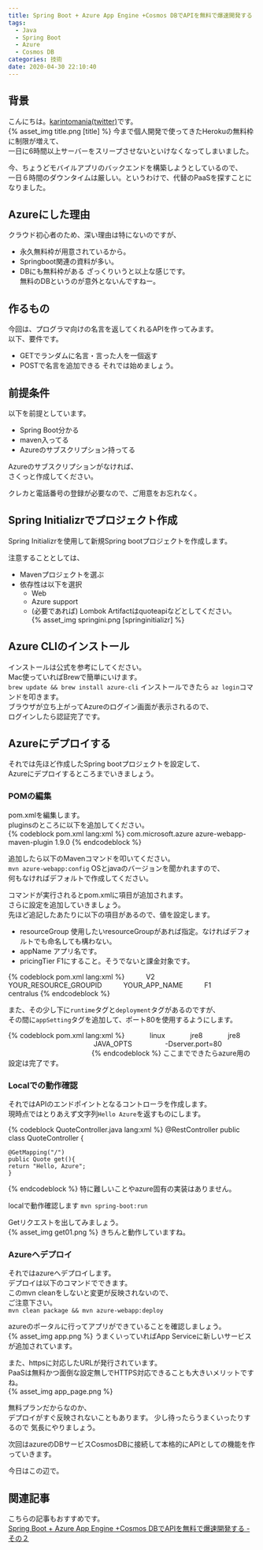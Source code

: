 ```yaml
---
title: Spring Boot + Azure App Engine +Cosmos DBでAPIを無料で爆速開発する - その１
tags:
  - Java
  - Spring Boot
  - Azure
  - Cosmos DB
categories: 技術
date: 2020-04-30 22:10:40
---
```


## 背景
こんにちは。[karintomania(twitter)](https://twitter.com/karintozuki)です。  
{% asset_img title.png [title] %}
今まで個人開発で使ってきたHerokuの無料枠に制限が増えて、  
一日に6時間以上サーバーをスリープさせないといけなくなってしまいました。  

今、ちょうどモバイルアプリのバックエンドを構築しようとしているので、  
一日６時間のダウンタイムは厳しい。というわけで、代替のPaaSを探すことになりました。  

<!-- more -->
## Azureにした理由

クラウド初心者のため、深い理由は特にないのですが、  
+ 永久無料枠が用意されているから。  
+ Springboot関連の資料が多い。  
+ DBにも無料枠がある
ざっくりいうと以上な感じです。  
無料のDBというのが意外とないんですねー。  

## 作るもの
今回は、プログラマ向けの名言を返してくれるAPIを作ってみます。  
以下、要件です。  
- GETでランダムに名言・言った人を一個返す
- POSTで名言を追加できる
それでは始めましょう。  

## 前提条件
以下を前提としています。  
- Spring Boot分かる
- maven入ってる
- Azureのサブスクリプション持ってる

Azureのサブスクリプションがなければ、  
さくっと作成してください。  

クレカと電話番号の登録が必要なので、ご用意をお忘れなく。  

## Spring Initializrでプロジェクト作成
Spring Initializrを使用して新規Spring bootプロジェクトを作成します。  

注意することとしては、 
- Mavenプロジェクトを選ぶ
- 依存性は以下を選択
	- Web
	- Azure support
	- (必要であれば) Lombok
Artifactはquoteapiなどとしてください。  
{% asset_img springini.png [springinitializr] %}

## Azure CLIのインストール

インストールは公式を参考にしてください。  
Mac使っていればBrewで簡単にいけます。  
`brew update && brew install azure-cli`
インストールできたら
`az login`コマンドを叩きます。  
ブラウザが立ち上がってAzureのログイン画面が表示されるので、   
ログインしたら認証完了です。  

## Azureにデプロイする

それでは先ほど作成したSpring bootプロジェクトを設定して、  
Azureにデプロイするところまでいきましょう。  

### POMの編集
pom.xmlを編集します。  
pluginsのところに以下を追加してください。  
 {% codeblock pom.xml lang:xml %}
<plugin>
 <groupId>com.microsoft.azure</groupId>
 <artifactId>azure-webapp-maven-plugin</artifactId>
 <version>1.9.0</version>
</plugin>
 {% endcodeblock %}

追加したら以下のMavenコマンドを叩いてください。  
`mvn azure-webapp:config`
OSとjavaのバージョンを聞かれますので、   
何もなければデフォルトで作成してください。  

コマンドが実行されるとpom.xmlに項目が追加されます。  
さらに設定を追加していきましょう。  
先ほど追記したあたりに以下の項目があるので、値を設定します。  
- resourceGroup
  使用したいresourceGroupがあれば指定。なければデフォルトでも命名しても構わない。  
- appName
  アプリ名です。  
- pricingTier
  F1にすること。そうでないと課金対象です。  
 
{% codeblock pom.xml lang:xml %}
<configuration>
          <schemaVersion>V2</schemaVersion>
          <resourceGroup>YOUR_RESOURCE_GROUPID</resourceGroup>
          <appName>YOUR_APP_NAME</appName>
          <pricingTier>F1</pricingTier>
          <region>centralus</region>
{% endcodeblock %}

また、その少し下に`runtime`タグと`deployment`タグがあるのですが、   
その間に`appSetting`タグを追加して、ポート80を使用するようにします。  

{% codeblock pom.xml lang:xml %}
<runtime>
            <os>linux</os>
            <javaVersion>jre8</javaVersion>
            <webContainer>jre8</webContainer>
          </runtime>
		         <!-- Begin of App Settings  -->
       <appSettings>
          <property>
                <name>JAVA_OPTS</name>
                <value>-Dserver.port=80</value>
          </property>
       </appSettings>
       <!-- End of App Settings  -->
          <deployment>
            <resources>
              <resource>
{% endcodeblock %}
ここまでできたらazure用の設定は完了です。  

### Localでの動作確認
それではAPIのエンドポイントとなるコントローラを作成します。  
現時点ではとりあえず文字列`Hello Azure`を返すものにします。  

{% codeblock QuoteController.java lang:xml %}
@RestController
public class QuoteController {

	@GetMapping("/")
	public Quote get(){
	return "Hello, Azure";
	}
{% endcodeblock %}
特に難しいことやazure固有の実装はありません。  

localで動作確認します
`mvn spring-boot:run`

Getリクエストを出してみましょう。  
{% asset_img get01.png %}
きちんと動作していますね。  

### Azureへデプロイ
それではazureへデプロイします。  
デプロイは以下のコマンドでできます。  
このmvn cleanをしないと変更が反映されないので、  
ご注意下さい。  
`mvn clean package && mvn azure-webapp:deploy`

azureのポータルに行ってアプリができていることを確認しましょう。  
{% asset_img app.png %}
うまくいっていればApp Serviceに新しいサービスが追加されています。  

また、httpsに対応したURLが発行されています。  
PaaSは無料かつ面倒な設定無しでHTTPS対応できることも大きいメリットですね。  
{% asset_img app_page.png %}

無料プランだからなのか、   
デプロイがすぐ反映されないこともあります。 
少し待ったらうまくいったりするので
気長にやりましょう。  

次回はazureのDBサービスCosmosDBに接続して本格的にAPIとしての機能を作っていきます。  

今日はこの辺で。  


## 関連記事
こちらの記事もおすすめです。  
[Spring Boot + Azure App Engine +Cosmos DBでAPIを無料で爆速開発する - その２](/2020/04/2020-0430-springboot-azure-2/)